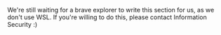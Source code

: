 We're still waiting for a brave explorer to write this section for us, as we don't use WSL. If you're willing to do this, please contact Information Security :)
